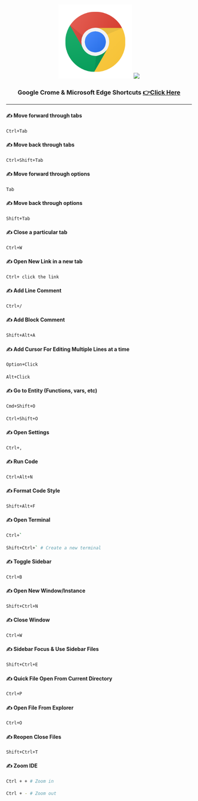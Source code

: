 
<div align="center">
	<img height="200" src="images/crome.png" />
    <img height="200" src="https://img.icons8.com/fluency/240/null/ms-edge-new.png" />
</div>

<div align="center">
    <h3> Google Crome & Microsoft Edge Shortcuts <a href = "window.md" >👉Click Here</a>
    </h3>
</div><hr>

#### ✍️ Move forward through tabs

```bash
Ctrl+Tab
```

#### ✍️ Move back through tabs

```bash
Ctrl+Shift+Tab
```

#### ✍️ Move forward through options

```bash
Tab
```

#### ✍️ Move back through options

```bash
Shift+Tab
```

#### ✍️ Close a particular tab

```bash
Ctrl+W
```

#### ✍️ Open New Link in a new tab

```bash
Ctrl+ click the link
```

#### ✍️ Add Line Comment

```bash
Ctrl+/
```

#### ✍️ Add Block Comment

```bash
Shift+Alt+A
```

#### ✍️ Add Cursor For Editing Multiple Lines at a time

```bash
Option+Click

Alt+Click
```

#### ✍️ Go to Entity (Functions, vars, etc)

```bash
Cmd+Shift+O

Ctrl+Shift+O
```

#### ✍️ Open Settings

```bash
Ctrl+,
```

#### ✍️ Run Code

```bash
Ctrl+Alt+N
```

#### ✍️ Format Code Style

```bash
Shift+Alt+F
```

#### ✍️ Open Terminal

```bash
Ctrl+`

Shift+Ctrl+` # Create a new terminal
```

#### ✍️ Toggle Sidebar

```bash
Ctrl+B
```

#### ✍️ Open New Window/Instance

```bash
Shift+Ctrl+N
```

#### ✍️ Close Window

```bash
Ctrl+W
```

#### ✍️ Sidebar Focus & Use Sidebar Files

```bash
Shift+Ctrl+E
```

#### ✍️ Quick File Open From Current Directory

```bash
Ctrl+P
```

#### ✍️ Open File From Explorer

```bash
Ctrl+O
```

#### ✍️ Reopen Close Files

```
Shift+Ctrl+T
```

#### ✍️ Zoom IDE

```bash
Ctrl + + # Zoom in

Ctrl + - # Zoom out
```
